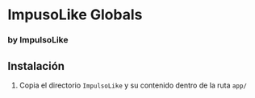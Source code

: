 # ImpusoLike Globals
### by ImpulsoLike

## Instalación

1. Copia el directorio `ImpulsoLike` y su contenido dentro de la ruta `app/`
